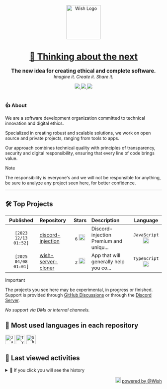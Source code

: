 <div align="center">
  <picture>
    <source srcset="https://cxn.vercel.app/imgs/logo/wish/wish-light.png" media="(prefers-color-scheme: dark)"/>
    <img src="https://cxn.vercel.app/imgs/logo/wish/wish-dark.png" alt="Wish Logo" height="110" loading="lazy" />
  </picture>

  <h1>
    <a href="https://github.com/wishware">
      💉 Thinking about the next
    </a>
  </h1>
</div>

<p align="center">
  <strong style="font-size: 1.2em;">The new idea for creating ethical and complete software.</strong><br/>
  <em>Imagine it. Create it. Share it.</em>
</p>

<div align="center">
  <a aria-label="Discord" href="https://discord.gg/A6Vu7gYE">
    <img src="https://img.shields.io/discord/903684797560397915?color=%23e3aef0&logo=discord&style=flat-square&logoColor=fff&label=Chat">
  </a>
  <a aria-label="Followers" href="https://github.com/orgs/wishware">
    <img src="https://img.shields.io/github/followers/wishware?color=%23e3aef0&logo=github&style=flat-square&logoColor=fff&label=Follow">
  </a>
  <a aria-label="Github Community" href="https://github.com/orgs/wishware/discussions">
    <img src="https://img.shields.io/badge/Community-Discussions-%23e3aef0?logo=github&style=flat-square&logoColor=fff">
  </a>
</div>
<br/>

### 👍 About

We are a software development organization committed to technical innovation and digital ethics.

Specialized in creating robust and scalable solutions, we work on open source and private projects, ranging from tools to apps. 

Our approach combines technical quality with principles of transparency, security and digital responsibility, ensuring that every line of code brings value.

> [!NOTE]  
> 
> The responsibility is everyone's and we will not be responsible for anything, be sure to analyze any project seen here, for better confidence. 

---

## 🛠 Top Projects

<!--repository:start-->
|            Published            | Repository                                                           |                                                                        Stars                                                                        | Description                            |                                                           Language                                                           |
| :-----------------------------: | :------------------------------------------------------------------- | :-------------------------------------------------------------------------------------------------------------------------------------------------: | :------------------------------------- | :--------------------------------------------------------------------------------------------------------------------------: |
| <code>[2023 12/13 01:52]</code> | [discord-injection](https://github.com/wishware/discord-injection)   | <code>6</code> <img src="https://github.com/user-attachments/assets/320cf792-938e-491f-b54c-62b7c653ce31" alt="Star icon" height="20" width="20" /> | Discord-injection Premium and uniqu... | <code>JavaScript</code> <img src="https://skillicons.dev/icons?i=javascript" alt="JavaScript icon" height="20" width="20" /> |
| <code>[2025 04/08 01:01]</code> | [wish-server-cloner](https://github.com/wishware/wish-server-cloner) | <code>2</code> <img src="https://github.com/user-attachments/assets/320cf792-938e-491f-b54c-62b7c653ce31" alt="Star icon" height="20" width="20" /> | App that will generally help you co... | <code>TypeScript</code> <img src="https://skillicons.dev/icons?i=typescript" alt="TypeScript icon" height="20" width="20" /> |
<!-- Last update: 2025-04-20T04:49:17.291Z -->
<!--repository:end-->

> [!IMPORTANT]  
>
> The projects you see here may be experimental, in progress or finished. 
> Support is provided through [GitHub Discussions](https://github.com/orgs/wishware/discussions/categories/general) or through the [Discord Server](https://discord.gg/A6Vu7gYE).
>
> *No support via DMs or internal channels.*  

## 📌 Most used languages in each repository

<!--languages:start-->
<code><img src="https://skillicons.dev/icons?i=javascript" alt="JavaScript icon" height="30" width="30" /></code>
<code><img src="https://skillicons.dev/icons?i=typescript" alt="TypeScript icon" height="30" width="30" /></code>
<code><img src="https://github.com/user-attachments/assets/76a9fd72-22ac-46f0-a3bd-d2a7dc1119f9" alt="Shell icon unknown" height="30" width="30" /></code>
<!-- Last update: 2025-04-20T04:49:18.282Z -->
<!--languages:end-->

## 📌 Last viewed activities

<!--activity:start-->
<details><summary>🎯 If you click you will see the history</summary>

`[2025 04/19 21:50]` 📝 Made `1` commit in [k4itrun/discord-antilinks-bypasser](https://github.com/k4itrun/discord-antilinks-bypasser)<br/>
`[2025 04/19 21:33]` 📝 Made `1` commit in [k4itrun/wick](https://github.com/k4itrun/wick)<br/>
`[2025 04/19 21:19]` 📝 Made `3` commits in [k4itrun/next-portfolio](https://github.com/k4itrun/next-portfolio)<br/>
`[2025 04/19 21:08]` 📝 Made `3` commits in [k4itrun/wish](https://github.com/k4itrun/wish)<br/>
`[2025 04/19 21:01]` 📝 Made `1` commit in [k4itrun/example.xyz](https://github.com/k4itrun/example.xyz)<br/>
`[2025 04/19 21:00]` 📝 Made `4` commits in [k4itrun/discord-antilinks-bypasser](https://github.com/k4itrun/discord-antilinks-bypasser)<br/>
`[2025 04/19 20:59]` 📝 Made `3` commits in [k4itrun/example.xyz](https://github.com/k4itrun/example.xyz)<br/>
`[2025 04/19 20:35]` 📝 Made `8` commits in [k4itrun/my-shared-config](https://github.com/k4itrun/my-shared-config)<br/>
`[2025 04/17 20:00]` 📝 Made `1` commit in [k4itrun/simple.db](https://github.com/k4itrun/simple.db)<br/>
`[2025 04/17 19:58]` 📝 Made `1` commit in [k4itrun/discord-vbs-injector](https://github.com/k4itrun/discord-vbs-injector)<br/>
`[2025 04/17 19:57]` 📝 Made `1` commit in [k4itrun/simple.db](https://github.com/k4itrun/simple.db)<br/>
`[2025 04/17 19:56]` 📝 Made `1` commit in [k4itrun/wick](https://github.com/k4itrun/wick)<br/>
`[2025 04/17 19:56]` 📝 Made `1` commit in [k4itrun/hackercam](https://github.com/k4itrun/hackercam)<br/>
`[2025 04/17 19:55]` 📝 Made `1` commit in [k4itrun/erisphisher](https://github.com/k4itrun/erisphisher)<br/>
`[2025 04/17 19:54]` 📝 Made `1` commit in [k4itrun/next-portfolio](https://github.com/k4itrun/next-portfolio)

</details>
<!-- Last update: 2025-04-20T04:49:17.647Z -->
<!--activity:end-->

<p align="right">
  <picture>
    <source srcset="https://cxn.vercel.app/imgs/logo/wish/wish-light.png" media="(prefers-color-scheme: dark)"/>
    <img src="https://cxn.vercel.app/imgs/logo/wish/wish-dark.png" alt="Wish Logo" width="18" loading="lazy"/>
  </picture>
  <a href="https://github.com/wishware">powered by @Wish</a>
</p>